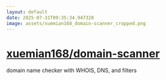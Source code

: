 ```yaml
---
layout: default
date: 2025-07-31T09:35:34.947328
image: assets/xuemian168_domain-scanner_cropped.png
---
```


# [xuemian168/domain-scanner](https://github.com/xuemian168/domain-scanner)

domain name checker with WHOIS, DNS, and filters
